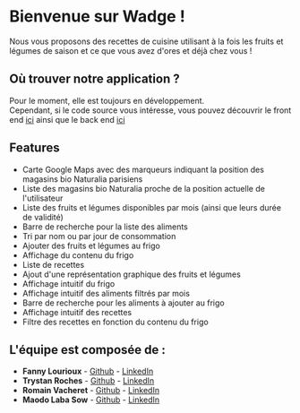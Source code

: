 # Bienvenue sur Wadge !

Nous vous proposons des recettes de cuisine utilisant à la fois les fruits et légumes de saison et ce que vous avez d'ores et déjà chez vous !

## Où trouver notre application ?
Pour le moment, elle est toujours en développement. <br>
Cependant, si le code source vous intéresse, vous pouvez découvrir le front end [ici](https://github.com/RomainVacheret/Wadge-FrontEnd) ainsi que le back end [ici](https://github.com/RomainVacheret/Wadge-BackEnd)

## Features
* Carte Google Maps avec des marqueurs indiquant la position des magasins bio Naturalia parisiens 
* Liste des magasins bio Naturalia proche de la position actuelle de l'utilisateur
* Liste des fruits et légumes disponibles par mois (ainsi que leurs durée de validité)
* Barre de recherche pour la liste des aliments
* Tri par nom ou par jour de consommation
* Ajouter des fruits et légumes au frigo
* Affichage du contenu du frigo
* Liste de recettes
* Ajout d'une représentation graphique des fruits et légumes
* Affichage intuitif du frigo
* Affichage intuitif des aliments filtrés par mois
* Barre de recherche pour les aliments à ajouter au frigo
* Affichage intuitif des recettes
* Filtre des recettes en fonction du contenu du frigo

## L'équipe est composée de :
* **Fanny Lourioux** - [Github](https://github.com/FannyLourioux) - [LinkedIn](https://www.linkedin.com/in/fanny-lourioux-4744941a0/)
* **Trystan Roches** - [Github](https://github.com/Trystan4) - [LinkedIn](https://www.linkedin.com/in/trystan-roches-4a6ba0171/)
* **Romain Vacheret** - [Github](https://github.com/RomainVacheret) - [LinkedIn](https://www.linkedin.com/in/romain-vacheret-b58270189/)
* **Maodo Laba Sow** - [Github](https://github.com/sowJamndg) - [LinkedIn](https://www.linkedin.com/in/maodo-laba-sow-668244184/)
